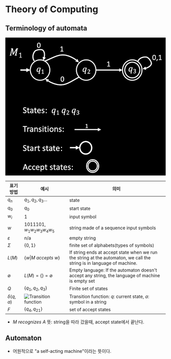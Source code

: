 # Theory of Computing
## Terminology of automata
![Terminology of automata](./image/Terminology%20of%20automata.png)

|표기 방법|예시|의미|
|-------|---|---|
|$q_n$|$q_1,q_2,q_3...$|state|
|$q_0$|$q_0$|start state|
|$w_i$|1|input symbol|
|$w$|1011101, $w_1w_2w_3w_4w_5$|string made of a sequence input symbols|
|$\varepsilon$|n/a|empty string|
|$\Sigma$|$\{0,1\}$|finite set of alphabets(types of symbols)|
|$L(M)$|$\lbrace w \|M\ accepts\ w \rbrace$|If string ends at accept state when we run the string at the automaton, we call the string is in language of machine.|
|$\emptyset$|$L(M)=\lbrace \rbrace =\emptyset$|Empty language: If the automaton doesn't accept any string, the language of machine is empty set|
|$Q$|$\lbrace q_1,q_2,q_3\rbrace$|Finite set of states|
|$\delta(q,a)$|![Transition function](./blob/main/image/Transition%20function.png)|Transition function: $q$: current state, $a$: symbol in a string|
|$F$|$\lbrace q_4,q_{21} \rbrace$|set of accept states|

* $M\ recognizes\ A$ 뜻: string을 따라 갔을때, accept state에서 끝난다.




## Automaton
* 어원적으로 "a self-acting machine"이라는 뜻이다.
